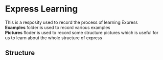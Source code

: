# Express Learning

This is a resposity used to record the process of learning Express  
**Examples** folder is used to record various examples  
**Pictures** floder is used to record some structure pictures which is useful for us to learn about the whole structure of express  

## Structure
